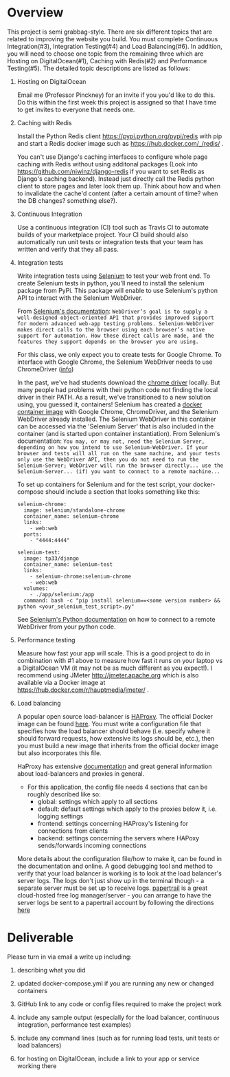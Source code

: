 Overview
========

This project is semi grabbag-style. There are six different topics that are related to improving the website you build. You must complete Continuous Integration(#3), Integration Testing(#4) and Load Balancing(#6). In addition, you will need to choose one topic from the remaining three which are Hosting on DigitalOcean(#1), Caching with Redis(#2) and Performance Testing(#5).
The detailed topic descriptions are listed as follows:

1. Hosting on DigitalOcean
    
      Email me (Professor Pinckney) for an invite if you you'd like to do this. Do this within the first week this project is assigned so that I have time to get invites to everyone that needs one.
    
2. Caching with Redis
    
      Install the Python Redis client https://pypi.python.org/pypi/redis with pip and
      start a Redis docker image such as https://hub.docker.com/_/redis/ .
      
      You can't use Django's caching interfaces to configure whole page caching with Redis without using additonal packages (Look into https://github.com/niwinz/django-redis if you want to set Redis as Django's caching backend). Instead just directly call the Redis python client to store pages and later look them up. Think about how and when
      to invalidate the cache'd content (after a certain amount of time? when the DB changes? something else?).
    
3. Continuous Integration
    
      Use a continuous integration (CI) tool such as Travis CI to automate builds of your marketplace project. Your CI build should also automatically run unit tests or integration tests that your team has written and verify that they all pass.
    
4. Integration tests
    
      Write integration tests using [Selenium](http://www.seleniumhq.org) to test your web front end.
      To create Selenium tests in python, you'll need to install the selenium package from PyPi. This package will enable to use Selenium's python API to interact with the Selenium WebDriver. 
      
      From [Selenium's documentation](http://www.seleniumhq.org/docs/03_webdriver.jsp#introducing-webdriver):
      ` WebDriver’s goal is to supply a well-designed object-oriented API that provides improved support for modern advanced web-app testing problems. Selenium-WebDriver makes direct calls to the browser using each browser’s native support for automation. How these direct calls are made, and the features they support depends on the browser you are using. ` 
      
      For this class, we only expect you to create tests for Google Chrome. To interface with Google Chrome, the Selenium WebDriver needs to use ChromeDriver ([info](http://www.seleniumhq.org/docs/03_webdriver.jsp#chromedriver))
      
      In the past, we've had students download the [chrome driver](https://sites.google.com/a/chromium.org/chromedriver/home) locally. But many people had problems with their python code not finding the local driver in their PATH. As a result, we've transitioned to a new solution using, you guessed it, containers! Selenium has created a [docker container image](https://hub.docker.com/r/selenium/standalone-chrome/) with Google Chrome, ChromeDriver, and the Selenium WebDriver already installed. The Selenium WebDriver in this container can be accessed via the 'Selenium Server' that is also included in the container (and is started upon container instantiation). From Selenium's documentation: 
      `You may, or may not, need the Selenium Server, depending on how you intend to use Selenium-WebDriver. If your browser and tests will all run on the same machine, and your tests only use the WebDriver API, then you do not need to run the Selenium-Server; WebDriver will run the browser directly... use the Selenium-Server... (if) you want to connect to a remote machine... `

    To set up containers for Selenium and for the test script, your docker-compose should include a section that looks something like this:
    ```
    selenium-chrome:
      image: selenium/standalone-chrome
      container_name: selenium-chrome
      links:
        - web:web
      ports:
        - "4444:4444"

    selenium-test:
      image: tp33/django
      container_name: selenium-test
      links:
        - selenium-chrome:selenium-chrome
        - web:web
      volumes:
        - ./app/selenium:/app
      command: bash -c "pip install selenium==<some version number> && python <your_selenium_test_script>.py"
      ```

    See [Selenium's Python documentation](http://selenium-python.readthedocs.io/getting-started.html#using-selenium-with-remote-webdriver) on how to connect to a remote WebDriver from your python code.
    
5. Performance testing
    
      Measure how fast your app will scale. This is a good project to do in combination with #1 above
      to measure how fast it runs on your laptop vs a DigitalOcean VM (it may not be as much different
      as you expect!). I recommend using JMeter http://jmeter.apache.org which is also available via
      a Docker image at https://hub.docker.com/r/hauptmedia/jmeter/ .
    
6. Load balancing
    
      A popular open source load-balancer is [HAProxy](https://en.wikipedia.org/wiki/HAProxy).
      The official Docker image can be found [here](https://hub.docker.com/_/haproxy/).
      You must write a configuration file that specifies how the load balancer should behave (i.e. specify where it should forward requests, how extensive its logs should be, etc.), then you must build a new image that inherits from the official docker image but also incorporates this file.
      
      HaProxy has extensive [documentation](http://cbonte.github.io/haproxy-dconv/1.6/intro.html) and great general information
      about load-balancers and proxies in general.
      
      - For this application, the config file needs 4 sections that can be roughly described like so:
        * global: settings which apply to all sections
        * default: default settings which apply to the proxies below it, i.e. logging settings
        * frontend: settings concerning HAProxy's listening for connections from clients
        * backend: settings concerning the servers where HAPoxy sends/forwards incoming connections
            
      More details about the configuration file/how to make it, can be found in the documentation and online.
      A good debugging tool and method to verify that your load balancer is working is to look at the load balancer's 
      server logs. The logs don't just show up in the terminal though - a separate server must be set up to receive logs.
      [papertrail](https://papertrailapp.com/) is a great cloud-hosted free log manager/server - you can arrange to
      have the server logs be sent to a papertrail account by following the directions [here](http://help.papertrailapp.com/kb/configuration/haproxy/)
      
      
      
Deliverable
===========

Please turn in via email a write up including:

1. describing what you did

2. updated docker-compose.yml if you are running any new or changed containers
 
2. GitHub link to any code or config files required to make the project work

3. include any sample output (especially for the load balancer, continuous integration, performance test examples)

4. include any command lines (such as for running load tests, unit tests or load balancers)

5. for hosting on DigitalOcean, include a link to your app or service working there
